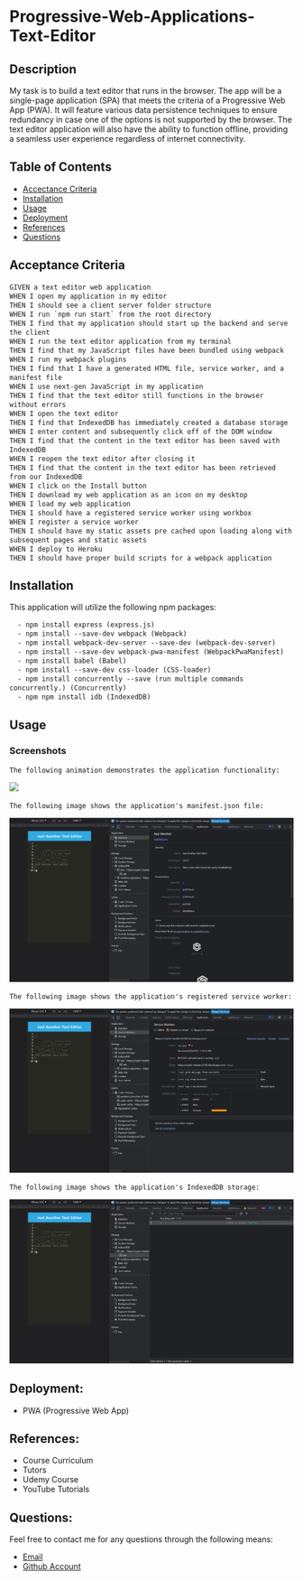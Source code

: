 # Progressive-Web-Applications-Text-Editor

## Description

My task is to build a text editor that runs in the browser. The app will be a single-page application (SPA) that meets the criteria of a Progressive Web App (PWA). It will feature various data persistence techniques to ensure redundancy in case one of the options is not supported by the browser. The text editor application will also have the ability to function offline, providing a seamless user experience regardless of internet connectivity.

## Table of Contents

- [Accectance Criteria](#acceptance-criteria)
- [Installation](#installation)
- [Usage](#usage)
- [Deployment](#deployment)
- [References](#references)
- [Questions](#questions)


## Acceptance Criteria
```
GIVEN a text editor web application
WHEN I open my application in my editor
THEN I should see a client server folder structure
WHEN I run `npm run start` from the root directory
THEN I find that my application should start up the backend and serve the client
WHEN I run the text editor application from my terminal
THEN I find that my JavaScript files have been bundled using webpack
WHEN I run my webpack plugins
THEN I find that I have a generated HTML file, service worker, and a manifest file
WHEN I use next-gen JavaScript in my application
THEN I find that the text editor still functions in the browser without errors
WHEN I open the text editor
THEN I find that IndexedDB has immediately created a database storage
WHEN I enter content and subsequently click off of the DOM window
THEN I find that the content in the text editor has been saved with IndexedDB
WHEN I reopen the text editor after closing it
THEN I find that the content in the text editor has been retrieved from our IndexedDB
WHEN I click on the Install button
THEN I download my web application as an icon on my desktop
WHEN I load my web application
THEN I should have a registered service worker using workbox
WHEN I register a service worker
THEN I should have my static assets pre cached upon loading along with subsequent pages and static assets
WHEN I deploy to Heroku
THEN I should have proper build scripts for a webpack application
```

## Installation

 This application will utilize the following npm packages:
```
  - npm install express (express.js)
  - npm install --save-dev webpack (Webpack)
  - npm install webpack-dev-server --save-dev (webpack-dev-server)
  - npm install --save-dev webpack-pwa-manifest (WebpackPwaManifest)
  - npm install babel (Babel)
  - npm install --save-dev css-loader (CSS-loader)
  - npm install concurrently --save (run multiple commands concurrently.) (Concurrently)
  - npm npm install idb (IndexedDB)
  ```

## Usage

### Screenshots
```
The following animation demonstrates the application functionality:
```

![](./client/src/images/homework-demo-01.gif)

```
The following image shows the application's manifest.json file:
```
![](./client/src/images/19-pwa-homework-demo-02.png)
```
The following image shows the application's registered service worker:
```
![](./client/src/images/19-pwa-homework-demo-03.png)
```
The following image shows the application's IndexedDB storage:
```
![](./client/src/images/19-pwa-homework-demo-04.png)

## Deployment:

- PWA (Progressive Web App)


## References:

- Course Curriculum
- Tutors
- Udemy Course
- YouTube Tutorials


## Questions:
Feel free to contact me for any questions through the following means:

- [Email](manindersmanan@gmail.com)
- [Github Account](https://github.com/ManinderManan)




